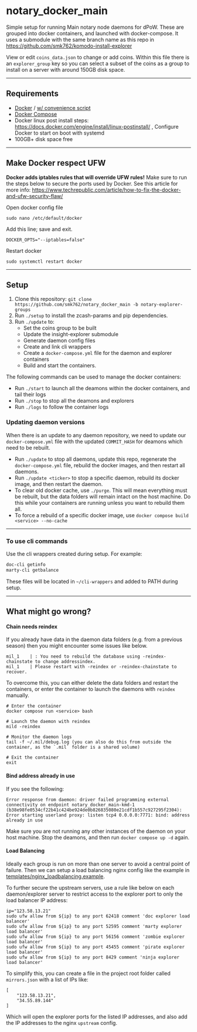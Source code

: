 # notary_docker_main

Simple setup for running Main notary node daemons for dPoW. These are grouped into docker containers, and launched with docker-compose.
It uses a submodule with the same branch name as this repo in https://github.com/smk762/komodo-install-explorer

View or edit `coins_data.json` to change or add coins. Within this file there is an `explorer_group` key so you can select a subset of the coins as a group to install on a server with around 150GB disk space.

---
## Requirements

 - [Docker](https://docs.docker.com/engine/install/ubuntu/) / [w/ convenience script](https://docs.docker.com/engine/install/ubuntu/#install-using-the-convenience-script)
 - [Docker Compose](https://docs.docker.com/compose/install/linux/#install-using-the-repository)
 - Docker linux post install steps: https://docs.docker.com/engine/install/linux-postinstall/ , Configure Docker to start on boot with systemd
 - 100GB+ disk space free
---
## Make Docker respect UFW

**Docker adds iptables rules that will override UFW rules!** 
Make sure to run the steps below to secure the ports used by Docker. See this article for more info: https://www.techrepublic.com/article/how-to-fix-the-docker-and-ufw-security-flaw/

Open docker config file
```
sudo nano /etc/default/docker
```

Add this line; save and exit.
```
DOCKER_OPTS="--iptables=false"
```

Restart docker
```
sudo systemctl restart docker
```
---
## Setup

1. Clone this repository: `git clone https://github.com/smk762/notary_docker_main -b notary-explorer-groups` 
2. Run `./setup` to install the zcash-params and pip dependencies.
3. Run `./update` to:
    - Set the coins group to be built
    - Update the insight-explorer submodule
    - Generate daemon config files
    - Create and link cli wrappers
    - Create a `docker-compose.yml` file for the daemon and explorer containers
    - Build and start the containers.

The following commands can be used to manage the docker containers:
- Run `./start` to launch all the deamons within the docker containers, and tail their logs
- Run `./stop` to stop all the deamons and explorers
- Run `./logs` to follow the container logs


### Updating daemon versions

When there is an update to any daemon repository, we need to update our `docker-compose.yml` file with the updated `COMMIT_HASH` for deamons which need to be rebuilt.
- Run `./update` to stop all daemons, update this repo, regenerate the `docker-compose.yml` file, rebuild the docker images, and then restart all daemons.
- Run `./update <ticker>` to stop a specific daemon, rebuild its docker image, and then restart the daemon.
- To clear old docker cache, use `./purge`. This will mean everything must be rebuilt, but the data folders will remain intact on the host machine. Do this while your containers are running unless you want to rebuild them all.
- To force a rebuild of a specific docker image, use `docker compose build <service> --no-cache`

---
### To use cli commands

Use the cli wrappers created during setup. For example:
```bash
doc-cli getinfo
marty-cli getbalance
```
These files will be located in `~/cli-wrappers` and added to PATH during setup.

---
## What might go wrong?

#### Chain needs reindex

If you already have data in the daemon data folders (e.g. from a previous season) then you might encounter some issues like below.
```
mil_1    | : You need to rebuild the database using -reindex-chainstate to change addressindex.
mil_1    | Please restart with -reindex or -reindex-chainstate to recover.
```

To overcome this, you can either delete the data folders and restart the containers, or enter the container to launch the daemons with `reindex` manually.

```
# Enter the container
docker compose run <service> bash

# Launch the daemon with reindex
mild -reindex

# Monitor the daemon logs
tail -f ~/.mil/debug.log (you can also do this from outside the container, as the `.mil` folder is a shared volume)

# Exit the container
exit
```
#### Bind address already in use

If you see the following:
```
Error response from daemon: driver failed programming external connectivity on endpoint notary_docker_main-kmd-1 (b38e98fe0534cf22b41c424be924de0b826835080e21cdf1b557c927295f2304): Error starting userland proxy: listen tcp4 0.0.0.0:7771: bind: address already in use
```

Make sure you are not running any other instances of the daemon on your host machine. Stop the deamons, and then run `docker compose up -d` again.


#### Load Balancing

Ideally each group is run on more than one server to avoid a central point of failure. Then we can setup a load balancing nginx config like the example in [templates/nginx_loadbalancing.example](templates/nginx_loadbalancing.example).

To further secure the upstream servers, use a rule like below on each daemon/explorer server to restrict access to the explorer port to only the load balancer IP address:

```
ip="123.58.13.21"
sudo ufw allow from ${ip} to any port 62418 comment 'doc explorer load balancer'
sudo ufw allow from ${ip} to any port 52595 comment 'marty explorer load balancer'
sudo ufw allow from ${ip} to any port 56156 comment 'zombie explorer load balancer'
sudo ufw allow from ${ip} to any port 45455 comment 'pirate explorer load balancer'
sudo ufw allow from ${ip} to any port 8429 comment 'ninja explorer load balancer'
```

To simplify this, you can create a file in the project root folder called `mirrors.json` with a list of IPs like:
```
[
    "123.58.13.21",
    "34.55.89.144"
]
```
Which will open the explorer ports for the listed IP addresses, and also add the IP addresses to the nginx `upstream` config.